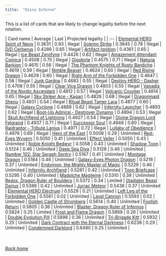 ```yaml
---
title:  "Disco Inferno"
---
```


This is a list of cards that are likely to change legality before the next rotation.

| Card name | Average | Last | Projected legality |
| :-- |
[Elemental HERO Spirit of Neos](https://db.ygoprodeck.com/card/?search=Elemental%20HERO%20Spirit%20of%20Neos) | 0.3631 | 0.93 | Illegal |
[Solemn Strike](https://db.ygoprodeck.com/card/?search=Solemn%20Strike) | 0.3845 | 0.78 | Illegal |
[D/D Cerberus](https://db.ygoprodeck.com/card/?search=D/D%20Cerberus) | 0.4286 | 0.65 | Illegal |
[Artifact Ignition](https://db.ygoprodeck.com/card/?search=Artifact%20Ignition) | 0.4361 | 0.65 | Illegal |
[Ice Beast Zerofyne](https://db.ygoprodeck.com/card/?search=Ice%20Beast%20Zerofyne) | 0.4426 | 0.62 | Illegal |
[Amazement Attendant Comica](https://db.ygoprodeck.com/card/?search=Amazement%20Attendant%20Comica) | 0.4508 | 0.75 | Illegal |
[Gigobyte](https://db.ygoprodeck.com/card/?search=Gigobyte) | 0.4575 | 0.71 | Illegal |
[Naturia Barkion](https://db.ygoprodeck.com/card/?search=Naturia%20Barkion) | 0.4615 | 0.56 | Illegal |
[The Phantom Knights of Rusty Bardiche](https://db.ygoprodeck.com/card/?search=The%20Phantom%20Knights%20of%20Rusty%20Bardiche) | 0.4619 | 0.59 | Illegal |
[Nimble Beaver](https://db.ygoprodeck.com/card/?search=Nimble%20Beaver) | 0.4624 | 0.60 | Illegal |
[Red Rising Dragon](https://db.ygoprodeck.com/card/?search=Red%20Rising%20Dragon) | 0.4629 | 0.60 | Illegal |
[Right Arm of the Forbidden One](https://db.ygoprodeck.com/card/?search=Right%20Arm%20of%20the%20Forbidden%20One) | 0.4647 | 0.58 | Illegal |
[Junk Gardna](https://db.ygoprodeck.com/card/?search=Junk%20Gardna) | 0.4683 | 0.55 | Illegal |
[Destiny HERO - Dasher](https://db.ygoprodeck.com/card/?search=Destiny%20HERO%20-%20Dasher) | 0.4708 | 0.55 | Illegal |
[Clear Vice Dragon](https://db.ygoprodeck.com/card/?search=Clear%20Vice%20Dragon) | 0.4803 | 0.55 | Illegal |
[Vanadis of the Nordic Ascendant](https://db.ygoprodeck.com/card/?search=Vanadis%20of%20the%20Nordic%20Ascendant) | 0.4812 | 0.57 | Illegal |
[Volcanic Counter](https://db.ygoprodeck.com/card/?search=Volcanic%20Counter) | 0.4814 | 0.65 | Illegal |
[Sky Striker Ace - Kagari](https://db.ygoprodeck.com/card/?search=Sky%20Striker%20Ace%20-%20Kagari) | 0.4828 | 0.68 | Illegal |
[Dragonmaid Sheou](https://db.ygoprodeck.com/card/?search=Dragonmaid%20Sheou) | 0.4831 | 0.54 | Illegal |
[Ritual Beast Tamer Lara](https://db.ygoprodeck.com/card/?search=Ritual%20Beast%20Tamer%20Lara) | 0.4877 | 0.60 | Illegal |
[Galaxy Cyclone](https://db.ygoprodeck.com/card/?search=Galaxy%20Cyclone) | 0.4889 | 0.62 | Illegal |
[Infernity Launcher](https://db.ygoprodeck.com/card/?search=Infernity%20Launcher) | 0.4893 | 0.62 | Illegal |
[Boot-Up Admiral - Destroyer Dynamo](https://db.ygoprodeck.com/card/?search=Boot-Up%20Admiral%20-%20Destroyer%20Dynamo) | 0.4894 | 0.53 | Illegal |
[Skull Archfiend of Lightning](https://db.ygoprodeck.com/card/?search=Skull%20Archfiend%20of%20Lightning) | 0.4927 | 0.54 | Illegal |
[Divine Dragon Lord Felgrand](https://db.ygoprodeck.com/card/?search=Divine%20Dragon%20Lord%20Felgrand) | 0.4937 | 0.71 | Illegal |
[Successor Soul](https://db.ygoprodeck.com/card/?search=Successor%20Soul) | 0.4948 | 0.60 | Illegal |
[Raidraptor - Tribute Lanius](https://db.ygoprodeck.com/card/?search=Raidraptor%20-%20Tribute%20Lanius) | 0.4971 | 0.72 | Illegal |
[Lullaby of Obedience](https://db.ygoprodeck.com/card/?search=Lullaby%20of%20Obedience) | 0.4976 | 0.69 | Illegal |
[Hero of the East](https://db.ygoprodeck.com/card/?search=Hero%20of%20the%20East) | 0.5008 | 0.29 | Unlimited |
[Red-Eyes Wyvern](https://db.ygoprodeck.com/card/?search=Red-Eyes%20Wyvern) | 0.5050 | 0.41 | Unlimited |
[Effect Veiler](https://db.ygoprodeck.com/card/?search=Effect%20Veiler) | 0.5050 | 0.43 | Unlimited |
[Noble Knight Bedwyr](https://db.ygoprodeck.com/card/?search=Noble%20Knight%20Bedwyr) | 0.5058 | 0.43 | Unlimited |
[Shadow Toon](https://db.ygoprodeck.com/card/?search=Shadow%20Toon) | 0.5124 | 0.46 | Unlimited |
[Deep Sea Diva](https://db.ygoprodeck.com/card/?search=Deep%20Sea%20Diva) | 0.5128 | 0.46 | Unlimited |
[Number 102: Star Seraph Sentry](https://db.ygoprodeck.com/card/?search=Number%20102:%20Star%20Seraph%20Sentry) | 0.5167 | 0.41 | Unlimited |
[Montage Dragon](https://db.ygoprodeck.com/card/?search=Montage%20Dragon) | 0.5184 | 0.46 | Unlimited |
[Galaxy-Eyes Photon Dragon](https://db.ygoprodeck.com/card/?search=Galaxy-Eyes%20Photon%20Dragon) | 0.5218 | 0.37 | Unlimited |
[Endymion, the Mighty Master of Magic](https://db.ygoprodeck.com/card/?search=Endymion,%20the%20Mighty%20Master%20of%20Magic) | 0.5229 | 0.46 | Unlimited |
[Infernity Archfiend](https://db.ygoprodeck.com/card/?search=Infernity%20Archfiend) | 0.5281 | 0.42 | Unlimited |
[Toon Briefcase](https://db.ygoprodeck.com/card/?search=Toon%20Briefcase) | 0.5295 | 0.40 | Unlimited |
[Madolche Magileine](https://db.ygoprodeck.com/card/?search=Madolche%20Magileine) | 0.5310 | 0.38 | Unlimited |
[Redox, Dragon Ruler of Boulders](https://db.ygoprodeck.com/card/?search=Redox,%20Dragon%20Ruler%20of%20Boulders) | 0.5372 | 0.34 | Limited |
[Gladiator Beast Darius](https://db.ygoprodeck.com/card/?search=Gladiator%20Beast%20Darius) | 0.5388 | 0.42 | Unlimited |
[Jurrac Meteor](https://db.ygoprodeck.com/card/?search=Jurrac%20Meteor) | 0.5438 | 0.37 | Unlimited |
[Elemental HERO Electrum](https://db.ygoprodeck.com/card/?search=Elemental%20HERO%20Electrum) | 0.5529 | 0.21 | Unlimited |
[Left Leg of the Forbidden One](https://db.ygoprodeck.com/card/?search=Left%20Leg%20of%20the%20Forbidden%20One) | 0.5561 | 0.02 | Unlimited |
[Laval Cannon](https://db.ygoprodeck.com/card/?search=Laval%20Cannon) | 0.5593 | 0.02 | Unlimited |
[Golden Castle of Stromberg](https://db.ygoprodeck.com/card/?search=Golden%20Castle%20of%20Stromberg) | 0.5614 | 0.40 | Unlimited |
[Foolish Return](https://db.ygoprodeck.com/card/?search=Foolish%20Return) | 0.5805 | 0.36 | Unlimited |
[Blaster, Dragon Ruler of Infernos](https://db.ygoprodeck.com/card/?search=Blaster,%20Dragon%20Ruler%20of%20Infernos) | 0.5824 | 0.25 | Limited |
[Frost and Flame Dragon](https://db.ygoprodeck.com/card/?search=Frost%20and%20Flame%20Dragon) | 0.5869 | 0.26 | Unlimited |
[Double Evolution Pill](https://db.ygoprodeck.com/card/?search=Double%20Evolution%20Pill) | 0.5896 | 0.36 | Unlimited |
[Tri-Brigade Kitt](https://db.ygoprodeck.com/card/?search=Tri-Brigade%20Kitt) | 0.5932 | 0.25 | Unlimited |
[Dark Contract with the Eternal Darkness](https://db.ygoprodeck.com/card/?search=Dark%20Contract%20with%20the%20Eternal%20Darkness) | 0.6238 | 0.29 | Unlimited |
[Condemned Darklord](https://db.ygoprodeck.com/card/?search=Condemned%20Darklord) | 0.6480 | 0.25 | Unlimited |

<br>

###### [Back home](index)